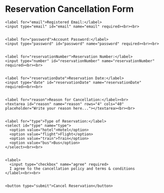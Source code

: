 <!DOCTYPE html>
<html lang="en">
<head>
  <meta charset="UTF-8">
  <title>Reservation Cancellation Form</title>
</head>
<body>
  <h1>Reservation Cancellation Form</h1>

  <form action="/cancel-reservation" method="post">

    
    <label for="email">Registered Email:</label>
    <input type="email" id="email" name="email" required><br><br>

   
    <label for="password">Account Password:</label>
    <input type="password" id="password" name="password" required><br><br>

  
    <label for="reservationNumber">Reservation Number:</label>
    <input type="number" id="reservationNumber" name="reservationNumber" required><br><br>

  
    <label for="reservationDate">Reservation Date:</label>
    <input type="date" id="reservationDate" name="reservationDate" required><br><br>


    <label for="reason">Reason for Cancellation:</label><br>
    <textarea id="reason" name="reason" rows="4" cols="40" placeholder="Write your reason here..."></textarea><br><br>

   
    <label for="type">Type of Reservation:</label>
    <select id="type" name="type">
      <option value="hotel">Hotel</option>
      <option value="flight">Flight</option>
      <option value="train">Train</option>
      <option value="bus">Bus</option>
    </select><br><br>

 
    <label>
      <input type="checkbox" name="agree" required>
      I agree to the cancellation policy and terms & conditions
    </label><br><br>

 
    <button type="submit">Cancel Reservation</button>

  </form>
</body>
</html>

